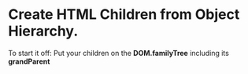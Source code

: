 # Create HTML Children from Object Hierarchy.

To start it off: Put your children on the **DOM.familyTree** including its **grandParent**
